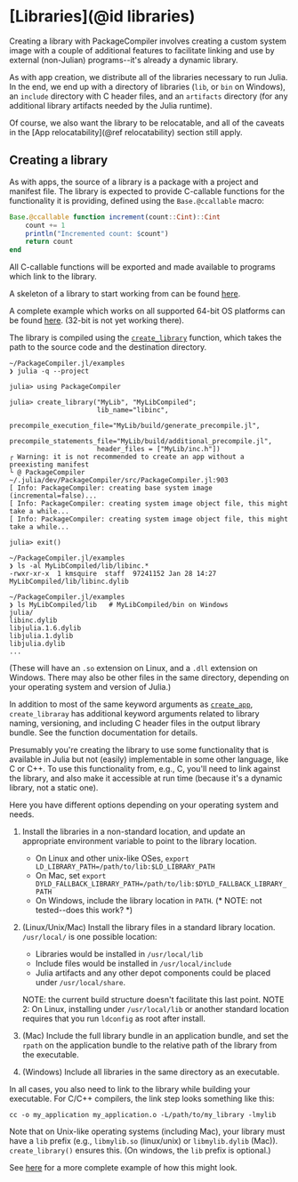 # [Libraries](@id libraries)

Creating a library with PackageCompiler involves creating a custom system image with a couple of
additional features to facilitate linking and use by external (non-Julian) programs--it's already
a dynamic library.

As with app creation, we distribute all of the libraries necessary to run Julia.  In the end, we
end up with a directory of libraries (`lib`, or `bin` on Windows), an `include` directory
with C header files, and an `artifacts` directory (for any additional library artifacts needed
by the Julia runtime).

Of course, we also want the library to be relocatable, and all of the caveats
in the [App relocatability](@ref relocatability) section still apply.

## Creating a library

As with apps, the source of a library is a package with a project and manifest file.
The library is expected to provide C-callable functions for the functionality it
is providing, defined using the `Base.@ccallable` macro:

```julia
Base.@ccallable function increment(count::Cint)::Cint
    count += 1
    println("Incremented count: $count")
    return count
end
```

All C-callable functions will be exported and made available to programs which link to the 
library.

A skeleton of a library to start working from can be found 
[here](https://github.com/JuliaLang/PackageCompiler.jl/tree/master/examples/MyLib).

A complete example which works on all supported 64-bit OS platforms can be found [here](https://github.com/simonbyrne/libcg).
(32-bit is not yet working there).

The library is compiled using the [`create_library`](@ref) function, which takes the path to the
source code and the destination directory.  

```
~/PackageCompiler.jl/examples
❯ julia -q --project

julia> using PackageCompiler

julia> create_library("MyLib", "MyLibCompiled";
                      lib_name="libinc",
                      precompile_execution_file="MyLib/build/generate_precompile.jl",
                      precompile_statements_file="MyLib/build/additional_precompile.jl",
                      header_files = ["MyLib/inc.h"])
┌ Warning: it is not recommended to create an app without a preexisting manifest
└ @ PackageCompiler ~/.julia/dev/PackageCompiler/src/PackageCompiler.jl:903
[ Info: PackageCompiler: creating base system image (incremental=false)...
[ Info: PackageCompiler: creating system image object file, this might take a while...
[ Info: PackageCompiler: creating system image object file, this might take a while...

julia> exit()

~/PackageCompiler.jl/examples
❯ ls -al MyLibCompiled/lib/libinc.*
-rwxr-xr-x  1 kmsquire  staff  97241152 Jan 28 14:27 MyLibCompiled/lib/libinc.dylib

~/PackageCompiler.jl/examples
❯ ls MyLibCompiled/lib   # MyLibCompiled/bin on Windows
julia/
libinc.dylib
libjulia.1.6.dylib
libjulia.1.dylib
libjulia.dylib
...
```

(These will have an `.so` extension on Linux, and a `.dll` extension on Windows.  There may also
be other files in the same directory, depending on your operating system and version of Julia.)

In addition to most of the same keyword arguments as 
[`create_app`](@ref), `create_libraray` has additional keyword arguments related to library
naming, versioning, and including C header files in the output library bundle.  See the function
documentation for details.

Presumably you're creating the library to use some functionality that is available in Julia
but not (easily) implementable in some other language, like C or C++.  To use this functionality
from, e.g., C, you'll need to link against the library, and also make it accessible at run time
(because it's a dynamic library, not a static one).

Here you have different options depending on your operating system and needs.

1. Install the libraries in a non-standard location, and update an appropriate environment
   variable to point to the library location.
   * On Linux and other unix-like OSes, `export LD_LIBRARY_PATH=/path/to/lib:$LD_LIBRARY_PATH`
   * On Mac, set `export DYLD_FALLBACK_LIBRARY_PATH=/path/to/lib:$DYLD_FALLBACK_LIBRARY_PATH`
   * On Windows, include the library location in `PATH`. (* NOTE: not tested--does this work? *)

2. (Linux/Unix/Mac) Install the library files in a standard library location. `/usr/local/`
   is one possible location:
   * Libraries would be installed in `/usr/local/lib`
   * Include files would be installed in `/usr/local/include`
   * Julia artifacts and any other depot components could be placed under `/usr/local/share`.
    
   NOTE: the current build structure doesn't facilitate this last point.
   NOTE 2: On Linux, installing under `/usr/local/lib` or another standard location requires 
           that you run `ldconfig` as root after install.

3. (Mac) Include the full library bundle in an application bundle, and set the `rpath`
   on the application bundle to the relative path of the library from the executable.

4. (Windows) Include all libraries in the same directory as an executable.

In all cases, you also need to link to the library while building your executable.  For C/C++
compilers, the link step looks something like this:

```
cc -o my_application my_application.o -L/path/to/my_library -lmylib
```

Note that on Unix-like operating systems (including Mac), your library must have a `lib` prefix
(e.g., `libmylib.so` (linux/unix) or `libmylib.dylib` (Mac)).  `create_library()` ensures this.
(On windows, the `lib` prefix is optional.)

See [here](https://github.com/simonbyrne/libcg) for a more complete example of how this might look.
